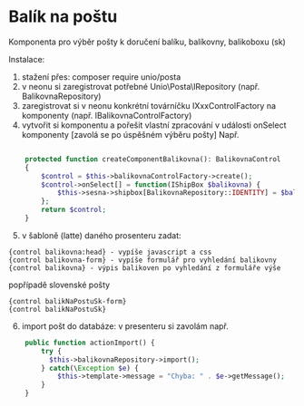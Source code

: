 # Balík na poštu
Komponenta pro výběr pošty k doručení balíku, balíkovny, balikoboxu (sk)

Instalace:

1. stažení přes: composer require unio/posta
2. v neonu si zaregistrovat potřebné Unio\Posta\IRepository (např. BalikovnaRepository)
3. zaregistrovat si v neonu konkrétní továrníčku IXxxControlFactory na komponenty (např. IBalikovnaControlFactory)
4. vytvořit si komponentu a pořešit vlastní zpracování v události onSelect komponenty [zavolá se po úspěšném výběru pošty]
Např. 

```php

	protected function createComponentBalikovna(): BalikovnaControl
	{
		$control = $this->balikovnaControlFactory->create();
		$control->onSelect[] = function(IShipBox $balikovna) {
			$this->sesna->shipbox[BalikovnaRepository::IDENTITY] = $balikovna->getId();
		};
		return $control;
	}
```

5. v šabloně (latte) daného prosenteru zadat:

```
{control balikovna:head} - vypíše javascript a css 
{control balikovna-form} - vypíše formulář pro vyhledání balikovny
{control balikovna} - výpis balikoven po vyhledání z formuláře výše
```
popřípadě slovenské pošty

```
{control balikNaPostuSk-form}
{control balikNaPostuSk}
```

6. import pošt do databáze:
	v presenteru si zavolám např.

```php
	public function actionImport() {
	    try {
	      $this->balikovnaRepository->import();
	    } catch(\Exception $e) {
			$this->template->message = "Chyba: " . $e->getMessage();
	    }
	}
```
